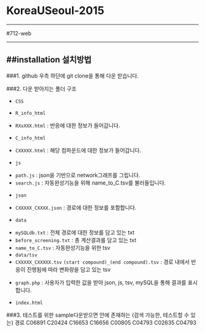 # KoreaUSeoul-2015

---
#712-web

---
##installation 설치방법
---
###1. github 우측 하단에 git clone을 통해 다운 받습니다.

###2. 다운 받아지는 폴더 구조
+ `CSS` 

+ `R_info_html`
- `RXxXXX.html` : 반응에 대한 정보가 들어갑니다.

+ `C_info_html`
- `CXXXXX.html` : 해당 컴파운드에 대한 정보가 들어갑니다.

+ `js`
- `path.js` : json을 기반으로 network그래프를 그립니다.
- `search.js` : 자동완성기능을 위해 name_to_C.tsv를 불러들입니다.

+ `json`
- `CXXXXX_CXXXX.json` : 경로에 대한 정보를 포함합니다.

+ `data`
- `mySQLdb.txt` : 전체 경로에 대한 정보를 담고 있는 txt 
- `before_screening.txt` : 총 계산결과를 담고 있는 txt
- `name_to_C.tsv` : 자동완성기능을 위한 tsv 
- `data/tsv`
- `CXXXXX_CXXXXX.tsv` `(start compound)_(end compound).tsv` : 경로 내에서 반응이 진행됨에 따라 변화량을 담고 있는 tsv

+ `graph.php` : 사용자가 입력한 값을 받아 json, js, tsv, mySQL을 통해 결과를 표시합니다. 
- `index.html`

###3. 테스트를 위한 sample다운받으면 안에 존재하는 (검색 가능한, 테스트할 수 있는) 경로
C06891    C20424
C16653    C16656
C00805    C04793
C02635    C04793

